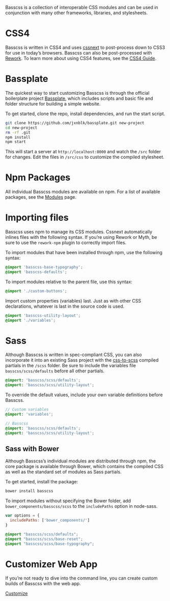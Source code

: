 ---
---

<p class="h3">
  Basscss is a collection of interoperable CSS modules
  and can be used in conjunction with many other frameworks, libraries, and stylesheets.
</p>

# CSS4
Basscss is written in CSS4 and uses [cssnext](https://cssnext.github.io/) to post-process down to CSS3 for use in today’s browsers. Basscss can also be post-processed with [Rework](https://github.com/reworkcss/rework). To learn more about using CSS4 features, see the [CSS4 Guide](/docs/guides/css4).


# Bassplate
The quickest way to start customizing Basscss is through the official boilerplate project
[Bassplate](//github.com/jxnblk/bassplate),
which includes scripts and basic file and folder structure for building a simple website.

To get started, clone the repo, install dependencies, and run the start script.

```bash
git clone https://github.com/jxnblk/bassplate.git new-project
cd new-project
rm -rf .git
npm install
npm start
```

This will start a server at `http://localhost:8000` and watch the `/src` folder for changes.
Edit the files in `/src/css` to customize the compiled stylesheet.


# Npm Packages

All individual Basscss modules are available on npm. For a list of available packages, see the [Modules](http://basscss.com/docs/modules) page.


# Importing files

Basscss uses npm to manage its CSS modules. Cssnext automatically inlines files with the following syntax.
If you’re using Rework or Myth, be sure to use the `rework-npm` plugin to correctly import files.

To import modules that have been installed through npm, use the following syntax:

```css
@import 'basscss-base-typography';
@import 'basscss-defaults';
```

To import modules relative to the parent file, use this syntax:

```css
@import './custom-buttons';
```

Import custom properties (variables) last. Just as with other CSS declarations, whatever is last in the source code is used.

```css
@import 'basscss-utility-layout';
@import './variables';
```


# Sass
Although Basscss is written in spec-compliant CSS,
you can also incorporate it into an existing Sass project with the [css-to-scss](https://github.com/jxnblk/css-scss) compiled partials in the `/scss` folder. Be sure to include the variables file `basscss/scss/defaults` before all other partials.

```scss
@import: 'basscss/scss/defaults';
@import: 'basscss/scss/utility-layout';
```

To override the default values, include your own variable definitions before Basscss.

```scss
// Custom variables
@import: 'variables';

// Basscss
@import: 'basscss/scss/defaults';
@import: 'basscss/scss/utility-layout';
```

## Sass with Bower
Although Basscss’s individual modules are distributed through npm, the core package is available through Bower, which contains the compiled CSS as well as the standard set of modules as Sass partials.

To get started, install the package:

```bash
bower install basscss
```

To import modules without specifying the Bower folder,
add `bower_components/basscss/scss` to the `includePaths` option in node-sass.

```js
var options = {
  includePaths: ['bower_components/']
}
```

```scss
@import "basscss/scss/defaults";
@import "basscss/scss/base-reset";
@import "basscss/scss/base-typography";
```

# Customizer Web App

If you’re not ready to dive into the command line, you can create custom builds of Basscss with the web app.

<a href="/docs/customize" class="button button-outline blue">Customize</a>


